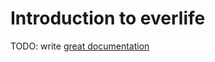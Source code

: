 # Introduction to everlife

TODO: write [great documentation](http://jacobian.org/writing/what-to-write/)
